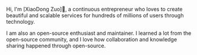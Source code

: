 Hi, I'm [XiaoDong Zuo]👋, a continuous entrepreneur who loves to create beautiful and scalable services for hundreds of millions of users through technology.

I am also an open-source enthusiast and maintainer. I learned a lot from the open-source community, and I love how collaboration and knowledge sharing happened through open-source.

<!--
**zuoxiaodong0815/zuoxiaodong0815** is a ✨ _special_ ✨ repository because its `README.md` (this file) appears on your GitHub profile.

Here are some ideas to get you started:

- 🔭 I’m currently working on ...
- 🌱 I’m currently learning ...
- 👯 I’m looking to collaborate on ...
- 🤔 I’m looking for help with ...
- 💬 Ask me about ...
- 📫 How to reach me: ...
- 😄 Pronouns: ...
- ⚡ Fun fact: ...
-->
